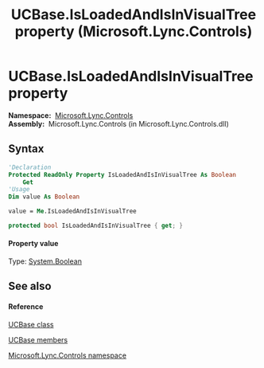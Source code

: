 ﻿---
title: UCBase.IsLoadedAndIsInVisualTree property  (Microsoft.Lync.Controls)
TOCTitle: 'IsLoadedAndIsInVisualTree property '
ms:assetid: P:Microsoft.Lync.Controls.UCBase.IsLoadedAndIsInVisualTree_DI_3_UC_OCS14MrefLyncWPF
ms:mtpsurl: https://msdn.microsoft.com/en-us/library/microsoft.lync.controls.ucbase.isloadedandisinvisualtree_di_3_uc_ocs14mreflyncwpf(v=office.15)
ms:contentKeyID: 48600473
ms.date: 07/28/2014
mtps_version: v=office.15
f1_keywords:
- Microsoft.Lync.Controls.UCBase.IsLoadedAndIsInVisualTree
dev_langs:
- CSharp
- JScript
- VB
- other
---

# UCBase.IsLoadedAndIsInVisualTree property

**Namespace:**  [Microsoft.Lync.Controls](microsoft-lync-controls-namespace_1.md)  
**Assembly:**  Microsoft.Lync.Controls (in Microsoft.Lync.Controls.dll)

## Syntax

``` vb
'Declaration
Protected ReadOnly Property IsLoadedAndIsInVisualTree As Boolean
    Get
'Usage
Dim value As Boolean

value = Me.IsLoadedAndIsInVisualTree
```

``` csharp
protected bool IsLoadedAndIsInVisualTree { get; }
```

#### Property value

Type: [System.Boolean](http://msdn2.microsoft.com/en-us/library/a28wyd50)  

## See also

#### Reference

[UCBase class](ucbase-class-microsoft-lync-controls_1.md)

[UCBase members](ucbase-members-microsoft-lync-controls_1.md)

[Microsoft.Lync.Controls namespace](microsoft-lync-controls-namespace_1.md)

